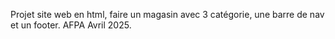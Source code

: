 Projet site web en html, faire un magasin avec 3 catégorie, une barre de nav et un footer. AFPA Avril 2025.